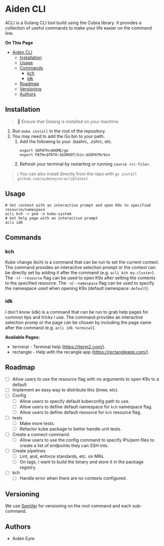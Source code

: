 # Aiden CLI

ACLI is a Golang CLI tool build using the Cobra library. It provides a collection of useful
commands to make your life easier on the command line.

**On This Page**
- [Aiden CLI](#aiden-cli)
  - [Installation](#installation)
  - [Usage](#usage)
  - [Commands](#commands)
    - [kch](#kch)
    - [idk](#idk)
  - [Roadmap](#roadmap)
  - [Versioning](#versioning)
  - [Authors](#authors)

## Installation

> :memo: Ensure that Golang is installed on your machine.

1. Run `make install` in the root of the repository.
2. You may need to add the Go bin to your path:
   1. Add the following to your .bashrc, .zshrc, etc.
      ```
      export GOPATH=$HOME/go
      export PATH=$PATH:$GOROOT/bin:$GOPATH/bin
      ```
    2. Refresh your terminal by restarting or running `source <rc-file>`.

> :information_source: You can also install directly from the repo with
> `go install github.com/aideneyre/acli@latest`

## Usage

```
# Set context with an interactive prompt and open K9s to specified resource/namespace
acli kch -r pod -n kube-system
# Get help page with an interactive prompt
acli idk
```

## Commands

### kch

Kube change (kch) is a command that can be run to set the current context. The
command provides an interactive selection prompt or the context can be
directly set by adding it after the command (e.g. `acli kch my-cluster`). The
`-r`/`--resource` flag can be used to open K9s after setting the contents to the
specified resource. The `-n`/`--namespace` flag can be used to specify the
namespace used when opening K9s (default namespace: `default`).

### idk

I don't know (idk) is a command that can be run to grab help pages for common
tips and tricks I use. The command provides an interactive selection promp or the
page can be chosen by including the page name after the command (e.g.
`acli idk terminal`).

**Available Pages:**
- terminal - Terminal help (https://iterm2.com/).
- rectangle - Help with the recangle app (https://rectangleapp.com/).

## Roadmap

- [ ] Allow users to use the resource flag with no arguments to open K9s to a
  default
- [ ] Implement an easy way to distribute this (brew, etc).
- [ ] Config
  - [ ] Allow users to specify default kubeconfig path to use.
  - [ ] Allow users to define default namespace for `kch` namespace flag.
  - [ ] Allow users to define default resource for `kch` resource flag.
- [ ] tests
  - [ ] Make more tests.
  - [ ] Refactor kube package to better handle unit tests.
- [ ] Create a connect command.
  - [ ] Allow users to use the config command to specify IPs/pem files to create
    a list of endpoints they can SSH into.
- [ ] Create pipelines
  - [ ] Lint, and, enforce standards, etc. on MRs.
  - [ ] On tags, I want to build the binary and store it in the package registry.
- [ ] kch
  - [ ] Handle error when there are no contexts configured.

## Versioning

We use [SemVer](SemVer) for versioning on the root command and each sub-command.

## Authors

- Aiden Eyre